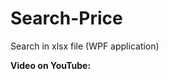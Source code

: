# Search-Price
Search in xlsx file (WPF application)

<b>Video on YouTube:</b>
<!--[![Watch the video](https://raw.githubusercontent.com/Mesnyankin/Storage-documents-cs-mssql/master/doc2.JPG)](https://youtu.be/3Xzhj3ivRIE)-->
